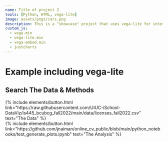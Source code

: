 ```yaml
---
name: Title of project 2
tools: [Python, HTML, vega-lite]
image: assets/pngs/cars.png
description: This is a "showcase" project that uses vega-lite for interactive viz!
custom_js:
  - vega.min
  - vega-lite.min
  - vega-embed.min
  - justcharts
---
```



# Example including vega-lite


<vegachart schema-url="{{ site.baseurl }}/assets/json/hist_chart.json" style="width: 100%"></vegachart>

<vegachart schema-url="{{ site.baseurl }}/assets/json/dashboard_export.json" style="width: 100%"></vegachart>

<vegachart schema-url="{{ site.baseurl }}/assets/json/scatter2.json" style="width: 100%"></vegachart>


## Search The Data & Methods


<div class="left">
{% include elements/button.html link="https://raw.githubusercontent.com/UIUC-iSchool-DataViz/is445_bcubcg_fall2022/main/data/licenses_fall2022.csv" text="The Data" %}
</div>

<div class="right">
{% include elements/button.html link="https://github.com/jnaiman/online_cv_public/blob/main/python_notebooks/test_generate_plots.ipynb" text="The Analysis" %}
</div>

